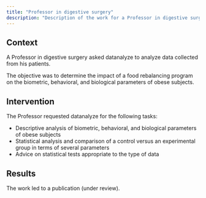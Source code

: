 ```yaml
---
title: "Professor in digestive surgery"
description: "Description of the work for a Professor in digestive surgery"
---
```


## Context

A Professor in digestive surgery asked datanalyze to analyze data collected from his patients.

The objective was to determine the impact of a food rebalancing program on the biometric, behavioral, and biological parameters of obese subjects.

## Intervention

The Professor requested datanalyze for the following tasks:

- Descriptive analysis of biometric, behavioral, and biological parameters of obese subjects
- Statistical analysis and comparison of a control versus an experimental group in terms of several parameters
- Advice on statistical tests appropriate to the type of data

## Results

The work led to a publication (under review).